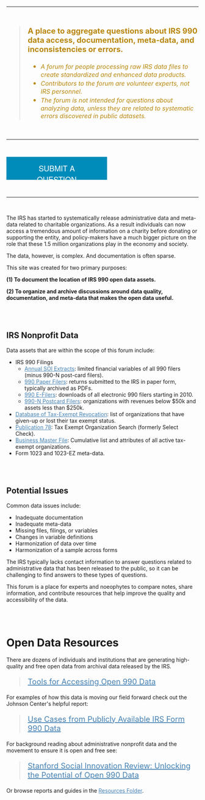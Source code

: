 


<br>
<hr>
<br>

> **A place to aggregate questions about IRS 990 data access, documentation, meta-data, and inconsistencies or errors.** 
>
> * *A forum for people processing raw IRS data files to create standardized and enhanced data products.*    
> * *Contributors to the forum are volunteer experts, not IRS personnel.*   
> * *The forum is not intended for questions about analyzing data, unless they are related to systematic errors discovered in public datasets.*  

<br>
<hr>
<br>


<a class="button2" align="center" href="https://github.com/Nonprofit-Open-Data-Collective/irs-990-data-issue-tracker/issues/new/choose">SUBMIT A QUESTION</a>

<br>
<hr>
<br>


The IRS has started to systematically release administrative data and meta-data related to charitable organizations. As a result individuals can now access a tremendous amount of information on a charity before donating or supporting the entity, and policy-makers have a much bigger picture on the role that these 1.5 million organizations play in the economy and society. 

The data, however, is complex. And documentation is often sparse. 

This site was created for two primary purposes: 

**(1) To document the location of IRS 990 open data assets.**  

**(2) To organize and archive discussions around data quality, documentation, and meta-data that makes the open data useful.**   


<br>
<br>


## IRS Nonprofit Data

Data assets that are within the scope of this forum include: 
   
* IRS 990 Filings 
  - [Annual SOI Extracts](https://github.com/Nonprofit-Open-Data-Collective/irs-990-statistics-of-income-extracts/blob/master/README.md): limited financial variables of all 990 filers (minus 990-N post-card filers).
  - [990 Paper Filers](https://www.irs.gov/charities-non-profits/copies-of-eo-returns-available): returns submitted to the IRS in paper form, typically archived as PDFs. 
  - [990 E-Filers](https://www.irs.gov/newsroom/irs-makes-electronically-filed-form-990-data-available-in-new-format): downloads of all electronic 990 filers starting in 2010. 
  - [990-N Postcard Filers](https://github.com/Nonprofit-Open-Data-Collective/irs-990n-postcard-filers/blob/master/README.md): organizations with revenues below $50k and assets less than $250k. 
* [Database of Tax-Exempt Revocation](https://github.com/Nonprofit-Open-Data-Collective/irs-revoked-exempt-orgs/blob/master/README.md): list of organizations that have given-up or lost their tax exempt status. 
* [Publication 78](https://github.com/Nonprofit-Open-Data-Collective/irs-current-exempt-orgs-database/blob/master/README.md):  Tax Exempt Organization Search (formerly Select Check). 
* [Business Master File](https://github.com/Nonprofit-Open-Data-Collective/irs-exempt-org-business-master-file/blob/master/README.md): Cumulative list and attributes of all active tax-exempt organizations. 
* Form 1023 and 1023-EZ meta-data. 

<br>
<br>

## Potential Issues 

Common data issues include: 

* Inadequate documentation 
* Inadequate meta-data  
* Missing files, filings, or variables  
* Changes in variable definitions   
* Harmonization of data over time  
* Harmonization of a sample across forms  

The IRS typically lacks contact information to answer questions related to administrative data that has been released to the public, so it can be challenging to find answers to these types of questions. 

This forum is a place for experts and noeophytes to compare notes, share information, and contribute resources that help improve the quality and accessibility of the data. 

<br>
<br>


# Open Data Resources

There are dozens of individuals and institutions that are generating high-quality and free open data from archival data released by the IRS. 

> [Tools for Accessing Open 990 Data](https://github.com/Nonprofit-Open-Data-Collective/irs-990-data-issue-tracker/raw/master/resources/psi-open%20990-data_catalog-2022.pdf)

For examples of how this data is moving our field forward check out the Johnson Center's helpful report: 

> [Use Cases from Publicly Available IRS Form 990 Data](https://johnsoncenter.org/resource/use-cases-from-publicly-available-990-data/) 

For background reading about administrative nonprofit data and the movement to ensure it is open and free see: 

> [Stanford Social Innovation Review: Unlocking the Potential of Open 990 Data](https://ssir.org/articles/entry/unlocking_the_potential_of_open_990_data#) 

Or browse reports and guides in the [Resources Folder](https://github.com/Nonprofit-Open-Data-Collective/irs-990-data-issue-tracker/tree/master/resources). 











<style> 
#main-content h1{ color: darkgoldenrod } 
#main-content h2{ color: darkgoldenrod } 
a{ color: steelblue } 
blockquote{  
  color: darkgoldenrod; 
  font-size: 20px; } 
blockquote em{  
  color: darkgoldenrod; 
  font-size: 16px; } 
header{ background: black }  
  
a.button2 { 
  background-color: #008CBA; 
  width: 200px; 
  height: 30px; 
  border: none;  
  color: white; 
  padding: 15px 32px; 
  text-align: center; 
  text-decoration: none; 
  display: inline-block; 
  font-family: 'Architects Daughter', 'Helvetica Neue', Helvetica, Arial, serif; 
  font-size: 20px; 
   
</style> 


  



